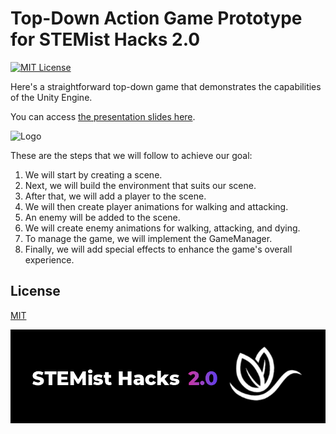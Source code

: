 # Top-Down Action Game Prototype for STEMist Hacks 2.0

[![MIT License](https://img.shields.io/badge/License-MIT-green.svg)](https://choosealicense.com/licenses/mit/)

Here's a straightforward top-down game that demonstrates the capabilities of the Unity Engine. 

You can access [the presentation slides here](https://docs.google.com/presentation/d/1xDIRM8GrDeyu4ah6kDaZ3CZgAbQGgaFqTbYaBX5rilg/edit?usp=sharing).

![Logo](https://raw.githubusercontent.com/dmitry-ivashenko/stemist-hacks-top-down-prototype/main/preview.gif)

These are the steps that we will follow to achieve our goal:

1. We will start by creating a scene.
2. Next, we will build the environment that suits our scene.
3. After that, we will add a player to the scene.
4. We will then create player animations for walking and attacking.
5. An enemy will be added to the scene.
6. We will create enemy animations for walking, attacking, and dying.
7. To manage the game, we will implement the GameManager.
8. Finally, we will add special effects to enhance the game's overall experience.

## License

[MIT](https://choosealicense.com/licenses/mit/)


![Logo](https://raw.githubusercontent.com/dmitry-ivashenko/stemist-hacks-top-down-prototype/main/steamist-hacks-logo.png)

